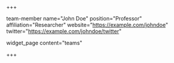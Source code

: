 +++

team-member name="John Doe" position="Professor" affiliation="Researcher" website="https://example.com/johndoe" twitter="https://example.com/johndoe/twitter" 

widget_page content="teams"

+++